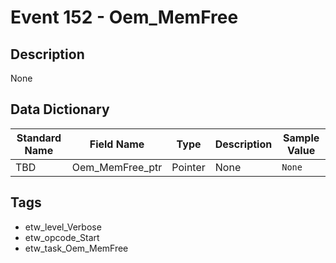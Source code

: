 # Event 152 - Oem_MemFree

## Description
None

## Data Dictionary
|Standard Name|Field Name|Type|Description|Sample Value|
|---|---|---|---|---|
|TBD|Oem_MemFree_ptr|Pointer|None|`None`|

## Tags
* etw_level_Verbose
* etw_opcode_Start
* etw_task_Oem_MemFree